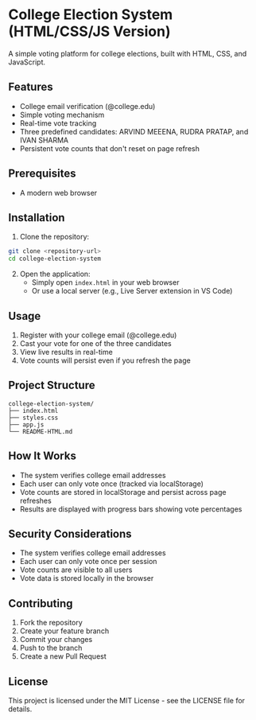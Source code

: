 # College Election System (HTML/CSS/JS Version)

A simple voting platform for college elections, built with HTML, CSS, and JavaScript.

## Features

- College email verification (@college.edu)
- Simple voting mechanism
- Real-time vote tracking
- Three predefined candidates: ARVIND MEEENA, RUDRA PRATAP, and IVAN SHARMA
- Persistent vote counts that don't reset on page refresh

## Prerequisites

- A modern web browser

## Installation

1. Clone the repository:
```bash
git clone <repository-url>
cd college-election-system
```

2. Open the application:
   - Simply open `index.html` in your web browser
   - Or use a local server (e.g., Live Server extension in VS Code)

## Usage

1. Register with your college email (@college.edu)
2. Cast your vote for one of the three candidates
3. View live results in real-time
4. Vote counts will persist even if you refresh the page

## Project Structure

```
college-election-system/
├── index.html
├── styles.css
├── app.js
└── README-HTML.md
```

## How It Works

- The system verifies college email addresses
- Each user can only vote once (tracked via localStorage)
- Vote counts are stored in localStorage and persist across page refreshes
- Results are displayed with progress bars showing vote percentages

## Security Considerations

- The system verifies college email addresses
- Each user can only vote once per session
- Vote counts are visible to all users
- Vote data is stored locally in the browser

## Contributing

1. Fork the repository
2. Create your feature branch
3. Commit your changes
4. Push to the branch
5. Create a new Pull Request

## License

This project is licensed under the MIT License - see the LICENSE file for details. 